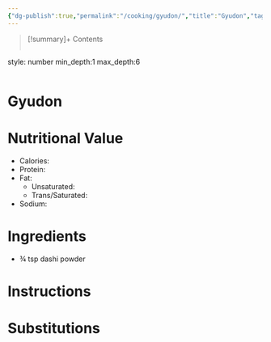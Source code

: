 ```yaml
---
{"dg-publish":true,"permalink":"/cooking/gyudon/","title":"Gyudon","tags":[null]}
---
```



>[!summary]+ Contents
>```toc
style: number
min_depth:1
max_depth:6 
>```


# Gyudon


# Nutritional Value
- Calories: 
- Protein:
- Fat:
	- Unsaturated: 
	- Trans/Saturated: 
- Sodium: 

# Ingredients

- ¾ tsp dashi powder

# Instructions


# Substitutions 


